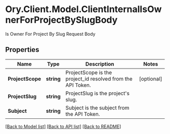 # Ory.Client.Model.ClientInternalIsOwnerForProjectBySlugBody
Is Owner For Project By Slug Request Body

## Properties

Name | Type | Description | Notes
------------ | ------------- | ------------- | -------------
**ProjectScope** | **string** | ProjectScope is the project_id resolved from the API Token. | [optional] 
**ProjectSlug** | **string** | ProjectSlug is the project&#39;s slug. | 
**Subject** | **string** | Subject is the subject from the API Token. | 

[[Back to Model list]](../README.md#documentation-for-models) [[Back to API list]](../README.md#documentation-for-api-endpoints) [[Back to README]](../README.md)

